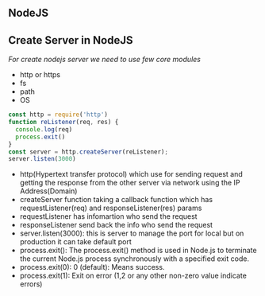 ## NodeJS ##
## Create Server in NodeJS ##
*For create nodejs server we need to use few core modules*
- http or https
- fs
- path
- OS

```node.js
const http = require('http')
function reListener(req, res) {
  console.log(req)
  process.exit()
}
const server = http.createServer(reListener);
server.listen(3000)
```
- http(Hypertext transfer protocol) which use for sending request and getting the response from the other server via network using the IP Address(Domain)
- createServer function taking a callback function which has requestListener(req) and responseListener(res) params
- requestListener has infomartion who send the request
- responseListener send back the info who send the request
- server.listen(3000):  this is server to manage the port for local but on production it can take default port
- process.exit(): The process.exit() method is used in Node.js to terminate the current Node.js process synchronously with a specified exit code.
- process.exit(0): 0 (default): Means success.
- process.exit(1): Exit on error (1,2 or any other non-zero value indicate errors)


